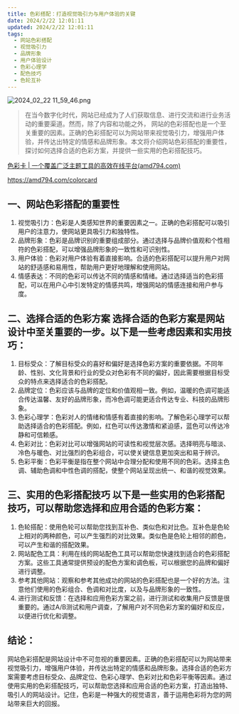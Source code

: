 ```yaml
---
title: 色彩搭配：打造视觉吸引力与用户体验的关键
date: 2024/2/22 12:01:11
updated: 2024/2/22 12:01:11
tags:
  - 网站色彩搭配
  - 视觉吸引力
  - 品牌形象
  - 用户体验设计
  - 色彩心理学
  - 配色技巧
  - 色轮互补
---
```


<img src="https://static.amd794.com/blog/images/2024_02_22 11_59_46.png@blog" title="2024_02_22 11_59_46.png" alt="2024_02_22 11_59_46.png"/>

> 在当今数字化时代，网站已经成为了人们获取信息、进行交流和进行业务活动的重要渠道。然而，除了内容和功能之外，
> 网站的色彩搭配也是一个至关重要的因素。正确的色彩搭配可以为网站带来视觉吸引力，增强用户体验，并传达出特定的情感和品牌形象。本文将介绍网站色彩搭配的重要性，探讨如何选择合适的色彩方案，并提供一些实用的色彩搭配技巧。

[色彩卡 | 一个覆盖广泛主题工具的高效在线平台(amd794.com)](https://amd794.com/colorcard)

https://amd794.com/colorcard

## 一、网站色彩搭配的重要性

1. 视觉吸引力：色彩是人类感知世界的重要因素之一。正确的色彩搭配可以吸引用户的注意力，使网站更具吸引力和独特性。
1. 品牌形象：色彩是品牌识别的重要组成部分。通过选择与品牌价值观和个性相符的色彩搭配，可以增强品牌形象的一致性和可识别性。
1. 用户体验：色彩对用户体验有着直接影响。合适的色彩搭配可以提升用户对网站的舒适感和易用性，帮助用户更好地理解和使用网站。
1. 情感表达：不同的色彩可以传达不同的情感和情绪。通过选择适当的色彩搭配，可以在用户心中引发特定的情感共鸣，增强网站的情感连接和用户参与度。

## 二、选择合适的色彩方案 选择合适的色彩方案是网站设计中至关重要的一步。以下是一些考虑因素和实用技巧：

1. 目标受众：了解目标受众的喜好和偏好是选择色彩方案的重要依据。不同年龄、性别、文化背景和行业的受众对色彩有不同的偏好，因此需要根据目标受众的特点来选择适合的色彩搭配。
1. 品牌定位：色彩应该与品牌的定位和价值观相一致。例如，温暖的色调可能适合传达温馨、友好的品牌形象，而冷色调可能更适合传达专业、科技的品牌形象。
1. 色彩心理学：色彩对人的情绪和情感有着直接的影响。了解色彩心理学可以帮助选择适合的色彩搭配。例如，红色可以传达激情和紧迫感，蓝色可以传达冷静和可信赖感。
1. 色彩对比：色彩对比可以增强网站的可读性和视觉层次感。选择明亮与暗淡、冷色与暖色、对比强烈的色彩组合，可以使关键信息更加突出和易于辨识。
1. 色彩平衡：色彩平衡是指在整个网站中合理分配和使用不同的色彩。选择主色调、辅助色调和中性色调的搭配，使整个网站呈现出统一、和谐的视觉效果。

## 三、实用的色彩搭配技巧 以下是一些实用的色彩搭配技巧，可以帮助您选择和应用合适的色彩方案：

1. 色轮搭配：使用色轮可以帮助您找到互补色、类似色和对比色。互补色是色轮上相对的两种颜色，可以产生强烈的对比效果。类似色是色轮上相邻的颜色，可以产生和谐的搭配效果。
1. 网站配色工具：利用在线的网站配色工具可以帮助您快速找到适合的色彩搭配方案。这些工具通常提供预设的配色方案和调色板，可以根据您的品牌和偏好进行调整。
1. 参考其他网站：观察和参考其他成功的网站的色彩搭配也是一个好的方法。注意他们使用的色彩组合、色调和对比度，以及与品牌形象的一致性。
1. 进行测试和反馈：在选择和应用色彩方案之前，进行测试和收集用户反馈是很重要的。通过A/B测试和用户调查，了解用户对不同色彩方案的偏好和反应，以便进行优化和调整。

## 结论：

网站色彩搭配是网站设计中不可忽视的重要因素。正确的色彩搭配可以为网站带来视觉吸引力，增强用户体验，并传达出特定的情感和品牌形象。选择合适的色彩方案需要考虑目标受众、品牌定位、色彩心理学、色彩对比和色彩平衡等因素。通过使用实用的色彩搭配技巧，可以帮助您选择和应用合适的色彩方案，打造出独特、吸引人的网站设计。记住，色彩是一种强大的视觉语言，善于运用色彩将为您的网站带来巨大的回报。